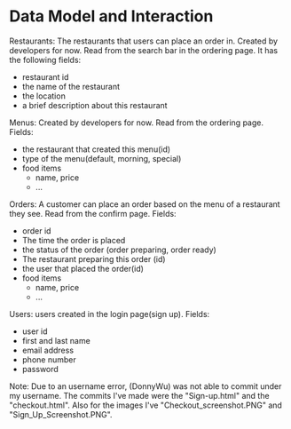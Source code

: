 # Data Model and Interaction
Restaurants: The restaurants that users can place an order in. Created by developers for now. Read from the search bar in the ordering page. It has the following fields:
- restaurant id
- the name of the restaurant
- the location
- a brief description about this restaurant

Menus: Created by developers for now. Read from the ordering page. Fields:
- the restaurant that created this menu(id)
- type of the menu(default, morning, special)
- food items
  - name, price
  - ...

Orders: A customer can place an order based on the menu of a restaurant they see. Read from the confirm page. Fields:
- order id
- The time the order is placed
- the status of the order (order preparing, order ready)
- The restaurant preparing this order (id)
- the user that placed the order(id)
- food items
  - name, price
  - ...

Users: users created in the login page(sign up). Fields:
- user id
- first and last name
- email address
- phone number
- password


Note: Due to an username error, (DonnyWu) was not able to commit under my username. The commits I've made were the "Sign-up.html" and the "checkout.html". Also for the images I've "Checkout_screenshot.PNG" and "Sign_Up_Screenshot.PNG".